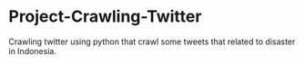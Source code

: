 # Project-Crawling-Twitter
Crawling twitter using python that crawl some tweets that related to disaster in Indonesia.
